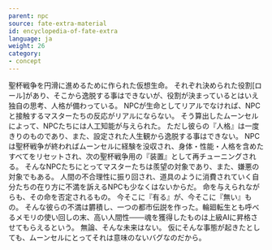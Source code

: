```yaml
---
parent: npc
source: fate-extra-material
id: encyclopedia-of-fate-extra
language: ja
weight: 26
category:
- concept
---
```


聖杯戦争を円滑に進めるために作られた仮想生命。
それぞれ決められた役割[ロール]があり、そこから逸脱する事はできないが、役割が決まっているとはいえ独自の思考、人格が備わっている。
NPCが生命としてリアルでなければ、NPCと接触するマスターたちの反応がリアルにならない。
そう算出したムーンセルによって、NPCたちには人工知能が与えられた。
ただし彼らの『人格』は一度きりのものであり、また、設定された人生観から逸脱する事はできない。
NPCは聖杯戦争が終わればムーンセルに経験を没収され、身体・性能・人格を含めたすべてをリセットされ、次の聖杯戦争用の『装置』として再チューニングされる。
そんなNPCたちにとってマスターたちは羨望の対象であり、また、嫌悪の対象でもある。
人間の不合理性に振り回され、道具のように消費されていく自分たちの在り方に不満を訴えるNPCも少なくはないからだ。
命を与えられながらも、その命を否定されるもの。
今そこに『有る』が、今そこに『無い』もの。
そんな彼らの不満は欝積し、一つの都市伝説を作った。輪廻転生とも呼べるメモリの使い回しの末、高い人間性───魂を獲得したものは上級AIに昇格させてもらえるという。
無論、そんな未来はない。
仮にそんな事態が起きたとしても、ムーンセルにとってそれは意味のないバグなのだから。
